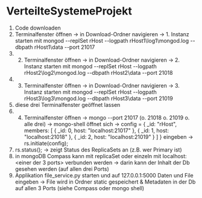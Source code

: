 # VerteilteSystemeProjekt
1. Code downloaden
2. Terminalfenster öffnen -> in Download-Ordner navigieren -> 1. Instanz starten mit mongod --replSet rHost --logpath rHost1\log1\mongod.log --dbpath rHost1\data --port 21017
3. 2. Terminalfenster öffnen -> in Download-Ordner navigieren -> 2. Instanz starten mit mongod --replSet rHost --logpath rHost2\log2\mongod.log --dbpath rHost2\data --port 21018
4. 3. Terminalfenster öffnen -> in Download-Ordner navigieren -> 3. Instanz starten mit mongod --replSet rHost --logpath rHost3\log3\mongod.log --dbpath rHost3\data --port 21019
5. diese drei Terminalfenster geöffnet lassen
6. 4. Terminalfenster öffnen -> mongo --port 21017 (o. 21018 o. 21019 o. alle drei) -> mongo-shell öffnet sich -> 
config = {
    _id: "rHost",
    members: [
      {
       _id: 0,
       host: "localhost:21017"
      },
      {
       _id: 1,
       host: "localhost:21018"
      },
      {
       _id: 2,
       host: "localhost:21019"
      }
     ]
  } eingeben -> rs.initiate(config);
  7. rs.status(); -> zeigt Status des ReplicaSets an (z.B. wer Primary ist)
  8. in mongoDB Compass kann mit replicaSet oder einzeln mit localhost:<einer der 3 ports> verbunden werden -> darin kann der Inhalt der Db gesehen werden (auf allen drei Ports)
  9. Applikation file_service.py starten und auf 127.0.0.1:5000 Daten und File eingeben -> File wird in Ordner static gespeichert & Metadaten in der Db auf allen 3 Ports (siehe Compass oder mongo shell)
 
